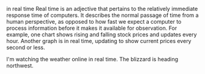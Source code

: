 in real time
Real time is an adjective that pertains to the relatively immediate response time of computers. It describes the normal passage of time from a human perspective, as opposed to how fast we expect a computer to process information before it makes it available for observation. For example, one chart shows rising and falling stock prices and updates every hour. Another graph is in real time, updating to show current prices every second or less.

I'm watching the weather online in real time. The blizzard is heading northwest.




